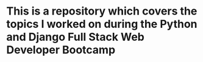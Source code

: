 # This is a repository which covers the topics I worked on during the Python and Django Full Stack Web Developer Bootcamp
#
#
